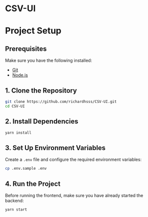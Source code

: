 # CSV-UI

# Project Setup

## Prerequisites
Make sure you have the following installed:
- [Git](https://git-scm.com/)
- [Node.js](https://nodejs.org/)

## 1. Clone the Repository
```sh
git clone https://github.com/richardhsss/CSV-UI.git
cd CSV-UI
```

## 2. Install Dependencies
```sh
yarn install
```

## 3. Set Up Environment Variables
Create a `.env` file and configure the required environment variables:
```sh
cp .env.sample .env
```

## 4. Run the Project
Before running the frontend, make sure you have already started the backend:
```sh
yarn start
```
